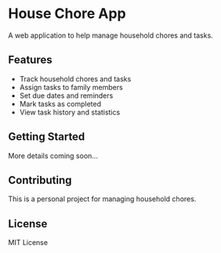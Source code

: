 # House Chore App

A web application to help manage household chores and tasks.

## Features

- Track household chores and tasks
- Assign tasks to family members
- Set due dates and reminders
- Mark tasks as completed
- View task history and statistics

## Getting Started

More details coming soon...

## Contributing

This is a personal project for managing household chores.

## License

MIT License 